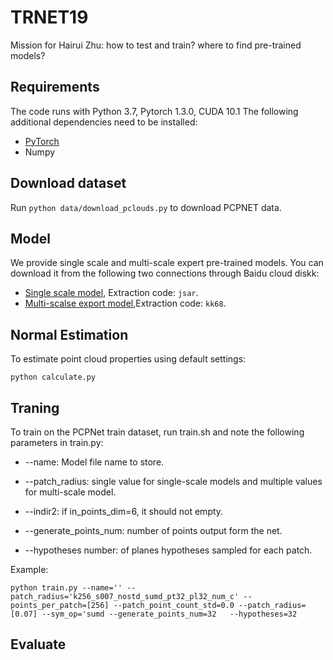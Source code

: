 # TRNET19

Mission for Hairui Zhu:
  how to test and train? 
  where to find pre-trained models?

## Requirements

The code runs with Python 3.7, Pytorch 1.3.0, CUDA 10.1 The following additional dependencies need to be installed:

* [PyTorch](https://pytorch.org/)
* Numpy


## Download dataset

Run `python data/download_pclouds.py` to download PCPNET data.

## Model

We provide single scale and multi-scale expert pre-trained models. You can download it from the following two connections through Baidu cloud diskk:
* [Single scale model](https://pan.baidu.com/s/1aJMFN8YB_u-wRwE9MiWkfg), Extraction code: `jsar`.
* [Multi-scalse export model](https://pan.baidu.com/s/1U5ah3OLIkMf9ate9tdzN1w),Extraction code: `kk68`.

## Normal Estimation

To estimate point cloud properties using default settings:
```
python calculate.py
```

## Traning

To train on the PCPNet train dataset, run train.sh and note the following parameters in train.py:

* --name: Model file name to store.

* --patch_radius: single value for single-scale models and multiple values for multi-scale model.

* --indir2: if in_points_dim=6, it should not empty.

* --generate_points_num: number of points output form the net.

* --hypotheses number: of planes hypotheses sampled for each patch.


Example:

```
python train.py --name='' --patch_radius='k256_s007_nostd_sumd_pt32_pl32_num_c' --points_per_patch=[256] --patch_point_count_std=0.0 --patch_radius=[0.07] --sym_op='sumd --generate_points_num=32   --hypotheses=32 
```

## Evaluate




